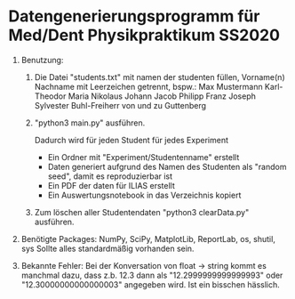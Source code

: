 Datengenerierungsprogramm für Med/Dent Physikpraktikum SS2020
=============================================================

1. Benutzung:

    1.  Die Datei "students.txt" mit namen der studenten füllen, Vorname(n) Nachname mit Leerzeichen getrennt, bspw.:
    Max Mustermann
    Karl-Theodor Maria Nikolaus Johann Jacob Philipp Franz Joseph Sylvester Buhl-Freiherr von und zu Guttenberg

    2. "python3 main.py" ausführen.

        Dadurch wird für jeden Student für jedes Experiment
        * Ein Ordner mit "Experiment/Studentenname" erstellt
        * Daten generiert aufgrund des Namen des Studenten als "random seed", damit es reproduzierbar ist
        * Ein PDF der daten für ILIAS erstellt
        * Ein Auswertungsnotebook in das Verzeichnis kopiert

    3. Zum löschen aller Studentendaten "python3 clearData.py" ausführen.


2. Benötigte Packages: NumPy, SciPy, MatplotLib, ReportLab, os, shutil, sys
   Sollte alles standardmäßig vorhanden sein.

3. Bekannte Fehler: Bei der Konversation von float -> string kommt es manchmal dazu, dass z.b. 12.3 dann als "12.2999999999999993" oder "12.30000000000000003" angegeben wird. Ist ein bisschen hässlich.
